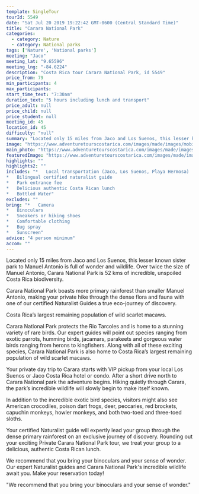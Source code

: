 ```yaml
---
template: SingleTour
tourId: 5549
date: "Sat Jul 20 2019 19:22:42 GMT-0600 (Central Standard Time)"
title: "Carara National Park"
categories: 
  - category: Nature
  - category: National parks
tags: ['Nature', 'National parks']
meeting: "Jaco"
meeting_lat: "9.65596"
meeting_lng: "-84.6224"
description: "Costa Rica tour Carara National Park, id 5549"
price_from: 79
min_participants: 4
max_participants: 
start_time_text: "7:30am"
duration_text: "5 hours including lunch and transport"
price_adult: null
price_child: null
price_student: null
meeting_id: 45
location_id: 45
difficulty: "null"
summary: "Located only 15 miles from Jaco and Los Suenos, this lesser known sister park to Manuel Antonio is full of wonder and wildlife. Over twice the size of Manuel Antonio, Carara National Park is 52 kms of incredible, unspoiled Costa Rica biodiversity…"
image: "https://www.adventuretourscostarica.com/images/made/images/mobile/manuel-antonio-national-park-m_320_250_c1.jpg"
main_photo: "https://www.adventuretourscostarica.com/images/made/images/mobile/manuel-antonio-national-park-m_320_250_c1.jpg"
featuredImage: "https://www.adventuretourscostarica.com/images/made/images/mobile/manuel-antonio-national-park-m_320_250_c1.jpg"
highlights: ""
highlights2: ""
includes: "*   Local transportation (Jaco, Los Suenos, Playa Hermosa)
*   Bilingual certified naturalist guide
*   Park entrance fee
*   Delicious authentic Costa Rican lunch
*   Bottled Water"
excludes: ""
bring: "*   Camera
*   Binoculars
*   Sneakers or hiking shoes
*   Comfortable clothing
*   Bug spray
*   Sunscreen"
advice: "4 person minimum"
accom: ""
---
```

Located only 15 miles from Jaco and Los Suenos, this lesser known sister park to Manuel Antonio is full of wonder and wildlife. Over twice the size of Manuel Antonio, Carara National Park is 52 kms of incredible, unspoiled Costa Rica biodiversity.

Carara National Park boasts more primary rainforest than smaller Manuel Antonio, making your private hike through the dense flora and fauna with one of our certified Naturalist Guides a true eco-journey of discovery.

Costa Rica’s largest remaining population of wild scarlet macaws.

Carara National Park protects the Rio Tarcoles and is home to a stunning variety of rare birds. Our expert guides will point out species ranging from exotic parrots, humming birds, jacamars, parakeets and gorgeous water birds ranging from herons to kingfishers. Along with all of these exciting species, Carara National Park is also home to Costa Rica’s largest remaining population of wild scarlet macaws.

Your private day trip to Carara starts with VIP pickup from your local Los Suenos or Jaco Costa Rica hotel or condo. After a short drive north to Carara National park the adventure begins. Hiking quietly through Carara, the park’s incredible wildlife will slowly begin to make itself known.

In addition to the incredible exotic bird species, visitors might also see American crocodiles, poison dart frogs, deer, peccaries, red brockets, capuchin monkeys, howler monkeys, and both two-toed and three-toed sloths.

Your certified Naturalist guide will expertly lead your group through the dense primary rainforest on an exclusive journey of discovery. Rounding out your exciting Private Carara National Park tour, we treat your group to a delicious, authentic Costa Rican lunch.

We recommend that you bring your binoculars and your sense of wonder. Our expert Naturalist guides and Carara National Park's incredible wildlife await you. Make your reservation today!

"We recommend that you bring your binoculars and your sense of wonder."